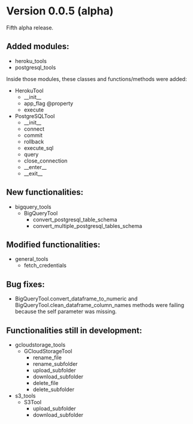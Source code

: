 # Version 0.0.5 (alpha)
Fifth alpha release.

## Added modules:
- heroku_tools
- postgresql_tools

Inside those modules, these classes and functions/methods were added:
- HerokuTool
  - \_\_init\_\_
  - app_flag @property
  - execute
- PostgreSQLTool
  - \_\_init\_\_
  - connect
  - commit
  - rollback
  - execute_sql
  - query
  - close_connection
  - \_\_enter\_\_
  - \_\_exit\_\_

## New functionalities:
- bigquery_tools
  - BigQueryTool
    - convert_postgresql_table_schema
    - convert_multiple_postgresql_tables_schema

## Modified functionalities:
- general_tools
  - fetch_credentials

## Bug fixes:
- BigQueryTool.convert_dataframe_to_numeric and BigQueryTool.clean_dataframe_column_names methods were failing because the self parameter was missing.

## Functionalities still in development:
- gcloudstorage_tools
  - GCloudStorageTool
    - rename_file
    - rename_subfolder
    - upload_subfolder
    - download_subfolder
    - delete_file
    - delete_subfolder
- s3_tools
  - S3Tool
    - upload_subfolder
    - download_subfolder
